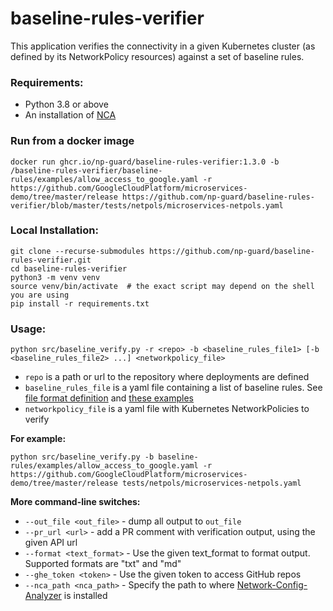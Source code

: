 # baseline-rules-verifier
This application verifies the connectivity in a given Kubernetes cluster
(as defined by its NetworkPolicy resources) against a set of baseline rules.

### Requirements:

* Python 3.8 or above
* An installation of [NCA](https://github.com/IBM/network-config-analyzer)

### Run from a docker image
```commandline
docker run ghcr.io/np-guard/baseline-rules-verifier:1.3.0 -b /baseline-rules-verifier/baseline-rules/examples/allow_access_to_google.yaml -r https://github.com/GoogleCloudPlatform/microservices-demo/tree/master/release https://github.com/np-guard/baseline-rules-verifier/blob/master/tests/netpols/microservices-netpols.yaml
```

### Local Installation:
```commandline
git clone --recurse-submodules https://github.com/np-guard/baseline-rules-verifier.git
cd baseline-rules-verifier
python3 -m venv venv
source venv/bin/activate  # the exact script may depend on the shell you are using
pip install -r requirements.txt
```

### Usage:
```
python src/baseline_verify.py -r <repo> -b <baseline_rules_file1> [-b <baseline_rules_file2> ...] <networkpolicy_file>
```
* `repo` is a path or url to the repository where deployments are defined 
* `baseline_rules_file` is a yaml file containing a list of baseline rules. See [file format definition](https://github.com/np-guard/baseline-rules#baseline-rules) and [these examples](https://github.com/np-guard/baseline-rules/tree/master/examples)
* `networkpolicy_file` is a yaml file with Kubernetes NetworkPolicies to verify

**For example:**
```commandline
python src/baseline_verify.py -b baseline-rules/examples/allow_access_to_google.yaml -r https://github.com/GoogleCloudPlatform/microservices-demo/tree/master/release tests/netpols/microservices-netpols.yaml
```

**More command-line switches:**
* `--out_file <out_file>` - dump all output to `out_file`
* `--pr_url <url>` - add a PR comment with verification output, using the given API url
* `--format <text_format>` - Use the given text_format to format output. Supported formats are "txt" and "md"
* `--ghe_token <token>` - Use the given token to access GitHub repos
* `--nca_path <nca_path>` - Specify the path to where [Network-Config-Analyzer](https://github.com/IBM/network-config-analyzer) is installed
